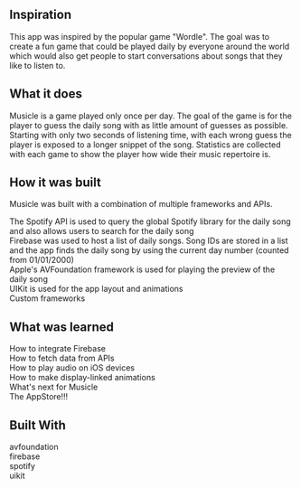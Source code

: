 ## Inspiration
This app was inspired by the popular game "Wordle". The goal was to create a fun game that could be played daily by everyone around the world which would also get people to start conversations about songs that they like to listen to.

## What it does
Musicle is a game played only once per day. The goal of the game is for the player to guess the daily song with as little amount of guesses as possible. Starting with only two seconds of listening time, with each wrong guess the player is exposed to a longer snippet of the song. Statistics are collected with each game to show the player how wide their music repertoire is.

## How it was built
Musicle was built with a combination of multiple frameworks and APIs.  

The Spotify API is used to query the global Spotify library for the daily song and also allows users to search for the daily song  
Firebase was used to host a list of daily songs. Song IDs are stored in a list and the app finds the daily song by using the current day number (counted from 01/01/2000)  
Apple's AVFoundation framework is used for playing the preview of the daily song  
UIKit is used for the app layout and animations  
Custom frameworks

## What was learned
How to integrate Firebase  
How to fetch data from APIs  
How to play audio on iOS devices  
How to make display-linked animations  
What's next for Musicle  
The AppStore!!!

## Built With
avfoundation  
firebase  
spotify  
uikit
